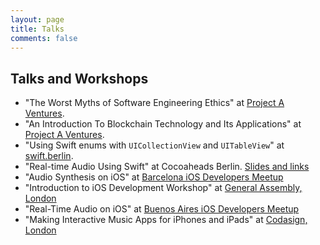```yaml
---
layout: page
title: Talks
comments: false
---
```


## Talks and Workshops

* "The Worst Myths of Software Engineering Ethics" at [Project A Ventures](http://www.project-a.com/). 
* "An Introduction To Blockchain Technology and Its Applications" at [Project A Ventures](http://www.project-a.com/).
* "Using Swift enums with `UICollectionView` and `UITableView`" at [swift.berlin](http://www.meetup.com/swift-berlin/events/226908584/).
* "Real-time Audio Using Swift" at Cocoaheads Berlin. [Slides and links](http://faturl.com/swiftyaudio)
* "Audio Synthesis on iOS" at [Barcelona iOS Developers Meetup](http://www.meetup.com/nsbarcelona/events/122146782/)
* "Introduction to iOS Development Workshop" at [General Assembly, London](https://generalassemb.ly/education/introduction-to-ios-development/london)
* "Real-Time Audio on iOS" at [Buenos Aires iOS Developers Meetup](http://www.meetup.com/Desarrolladores-iOS-de-Argentina/events/124618522/)
* "Making Interactive Music Apps for iPhones and iPads" at [Codasign, London](http://learning.codasign.com/index.php?title=Making_Interactive_Music_Apps_for_iPhones_and_iPads_%E2%80%93_Day_Course)
